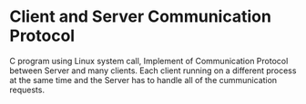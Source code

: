 <h1>Client and Server Communication Protocol</h1>
C program using Linux system call, Implement of Communication Protocol between Server and many clients.
Each client running on a different process at the same time and the Server has to handle all of the cummunication requests.
